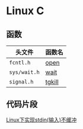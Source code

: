 # Linux C

## 函数
|头文件|函数名|
|---------|----------------------------------------------|
|`fcntl.h`|[open](functions/fcntl-open.md)|
|`sys/wait.h`|[wait](functions/sys_wait-wait.md)|
|`signal.h`|[tgkill](functions/signal-tgkill.md)|

## 代码片段
[Linux下实现stdin(输入)不缓冲](blogs/stdin-no-buffer.md)
